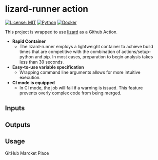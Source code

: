 # lizard-runner action

[![License: MIT](https://img.shields.io/badge/License-MIT-yellow.svg)](https://github.com/Uno-Takashi/lizard-runner/blob/main/LICENSE)
[![Python](https://img.shields.io/badge/Python-F9DC3E.svg?logo=python&style=flat)](https://www.python.org/)
[![Docker](https://img.shields.io/badge/-Docker-EEE.svg?logo=docker&style=flat)](https://www.docker.com/)

This project is wrapped to use [lizard](http://www.lizard.ws/) as a Github Action.

- **Rapid Container**
  - The lizard-runner employs a lightweight container to achieve build times that are competitive with the combination of actions/setup-python and pip. In most cases, preparation to begin analysis takes less than 30 seconds.
- **Easy-to-use variable specification**
  - Wrapping command line arguments allows for more intuitive execution.
- **CI mode is equipped**
  - In CI mode, the job will fail if a warning is issued. This feature prevents overly complex code from being merged.

## Inputs

## Outputs

## Usage

GitHub Marcket Place
